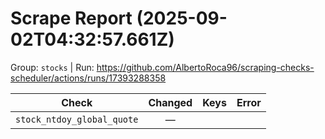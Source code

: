 # Scrape Report (2025-09-02T04:32:57.661Z)

Group: `stocks`  |  Run: https://github.com/AlbertoRoca96/scraping-checks-scheduler/actions/runs/17393288358

| Check | Changed | Keys | Error |
|---|:---:|:--|:--|
| `stock_ntdoy_global_quote` | — |  |  |
